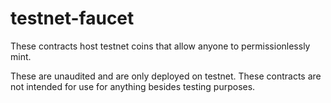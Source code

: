 # testnet-faucet

These contracts host testnet coins that allow anyone to permissionlessly mint.

These are unaudited and are only deployed on testnet. These contracts are not intended for use for anything besides testing purposes.
